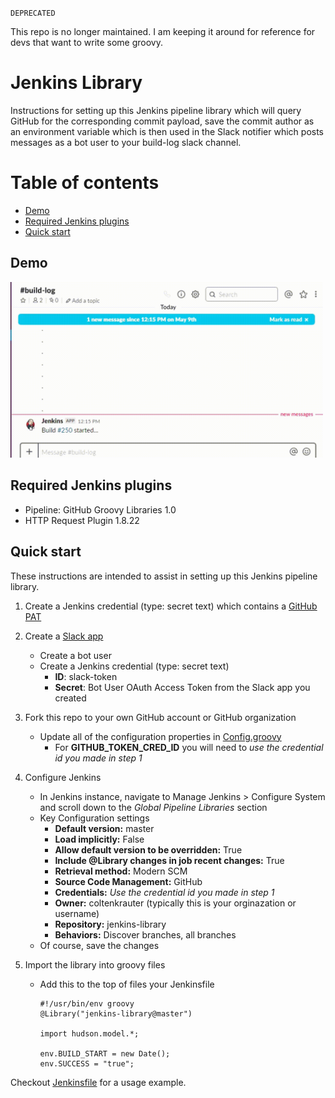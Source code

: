 `DEPRECATED`

This repo is no longer maintained. I am keeping it around for reference for devs that want to write some groovy.

# Jenkins Library
Instructions for setting up this Jenkins pipeline library which will query GitHub for the corresponding commit payload, save the commit author as an environment variable which is then used in the Slack notifier which posts messages as a bot user to your build-log slack channel.

Table of contents
=================

* [Demo](#demo)
* [Required Jenkins plugins](#required-jenkins-plugins)
* [Quick start](#quick-start)

## Demo

<kbd><img src='./media/images/jenkins-pipeline-library-slack.gif' width='500'></kbd>

## Required Jenkins plugins

  - Pipeline: GitHub Groovy Libraries 1.0
  - HTTP Request Plugin 1.8.22

## Quick start

These instructions are intended to assist in setting up this Jenkins pipeline library.
1. Create a Jenkins credential (type: secret text) which contains a [GitHub PAT](https://help.github.com/en/articles/creating-a-personal-access-token-for-the-command-line)

2. Create a [Slack app](https://api.slack.com/apps)
    - Create a bot user
    - Create a Jenkins credential (type: secret text)
        - **ID**: slack-token
        - **Secret**: Bot User OAuth Access Token from the Slack app you created

3. Fork this repo to your own GitHub account or GitHub organization
    - Update all of the configuration properties in [Config.groovy](./src/components/Config.groovy)
        - For **GITHUB_TOKEN_CRED_ID** you will need to _use the credential id you made in step 1_

4. Configure Jenkins
    - In Jenkins instance, navigate to Manage Jenkins > Configure System and scroll down to the *Global Pipeline Libraries* section
    - Key Configuration settings
        - **Default version:** master
        - **Load implicitly:** False
        - **Allow default version to be overridden:** True
        - **Include @Library changes in job recent changes:** True
        - **Retrieval method:** Modern SCM
        - **Source Code Management:** GitHub
        - **Credentials:** _Use the credential id you made in step 1_
        - **Owner:** coltenkrauter (typically this is your orginazation or username)
        - **Repository:** jenkins-library
        - **Behaviors:** Discover branches, all branches
    - Of course, save the changes

5. Import the library into groovy files
    - Add this to the top of files your Jenkinsfile
        ```
        #!/usr/bin/env groovy
        @Library("jenkins-library@master")

        import hudson.model.*;

        env.BUILD_START = new Date();
        env.SUCCESS = "true";
        ```

Checkout [Jenkinsfile](./Jenkinsfile) for a usage example.
